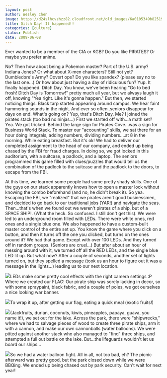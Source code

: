 ```yaml
---
layout: post
author: Wesley Chen
image: https://d24slhcvzhzz82.cloudfront.net/old_images/6a0105349b8251970b01156fd12d3c970c-320wi.jpg
title: Ditch Day! It happened!!
categories: [culture]
status: Publish
date: 2009-06-08
---
```


Ever wanted to be a member of the CIA or KGB? 
Do you like PIRATES? Or maybe you prefer anime.

No? 
Then how about being a Pokemon master? Part of the U.S. army? 
Indiana Jones? Or what about X-men characters? 
Still not yet?
Dumbledore's Army? Covert ops? Do you like spandex? (please say no to the last one...) 
Or how about just having a day of ridiculous fun?
Yup. It finally happened. Ditch Day. You know, we've been hearing "Go to bed frosh! Ditch Day is Tomorrow!" pretty much all year, but we always laugh it off, knowing "Yea right. Like it's gonna happen." But then, we started noticing things. Black tarp started appearing around campus. We hear faint hammering sounds in the night. And ever so often..seniors disappear for days on end. What's going on?
Yup, that's Ditch Day. Me? I joined the pirates stack (too bad no ninjas...)
First we started off with...a math set? Yea. We got tricked. Behind the large sign for Pirates Cove...was a sign for Business World Stack. To master our "accounting" skills, we sat there for an hour doing integrals, adding numbers, dividing numbers....at 8 in the morning. While eating breakfast. 
But it's ok! We had to deliver our completed assignment to the head of our company, and ended up being chased by the FBI for fraud charges. In doing so, we got locked in this auditorium, with a suitcase, a padlock, and a laptop. 
The seniors programmed this game filled with clues/puzzles that would tell us the combination of the padlock to the suitcase and the padlock to the doors, to escape from the FBI.

At this time, we learned some people had some pretty shady skills. One of the guys on our stack apparently knows how to open a master lock without knowing the combo beforehand (and no, he didn't break it). So yea. Escaping the FBI, we "realized" that we pirates aren't good businessmen, and decided to go back to our traditional jobs (YAR!) and navigate the seas. 
Then...that's when we found out we weren't pirates of a ship, but of a SPACE SHIP!. (What the heck. So confused. I still don't get this). We were led to an underground room filled with LEDs. There were white ones, red ones and a single blue one. We also happened to have a custom-built master control of the entire set up. You know the game where you click on a button, and then it turns off the one you clicked, but turns on the ones around it? We had that game. Except with over 100 LEDs. And they turned off in random groups. (Seniors are cruel...)
But after about an hour of messing around with it, we turned off all the RED LEDs, and the single blue LED lit up. But what now? After a couple of seconds, another set of lights turned on, but they spelled a message (took us an hour to figure out it was a message in the lights...) leading us to our next location. 

![](https://d24slhcvzhzz82.cloudfront.net/old_images/caltech_as_it_happens/6a0105349b8251970b01156fd12b29970c.jpg)LEDs make some pretty cool effects with the right camera settings :P
Where we created our FLAG! Our pirate ship was sorely lacking in decor, so with some spraypaint, black fabric, and a couple of poles, we got ourselves a nice looking war banner. 

![](https://d24slhcvzhzz82.cloudfront.net/old_images/6a0105349b8251970b011570c60dd4970b-320wi.jpg)To wrap it up, after getting our flag, eating a quick meal (exotic fruits!)

![](https://d24slhcvzhzz82.cloudfront.net/old_images/6a0105349b8251970b01156fd12bae970c-320wi.jpg)(Jackfruits, durian, coconuts, kiwis, pineapples, papaya, guava, you name it!),
we set out for the lake. Across the park, there were "shipwrecks," where we had to salvage pieces of wood to create three pirate ships, arm it with a cannon, and make our own cannonballs (water balloons). We were pitted against another stack who also managed to "find" three ships, and attempted a full out battle on the lake. But...the lifeguards wouldn't let us board our ships...


![](https://d24slhcvzhzz82.cloudfront.net/old_images/caltech_as_it_happens/6a0105349b8251970b01156fd12adc970c.jpg)So we had a water balloon fight. 
All in all, not too bad, eh? The picnic afterward was pretty good, but the park closed down while we were BBQing. We ended up being chased out by park security. 
Can't wait for next year!
